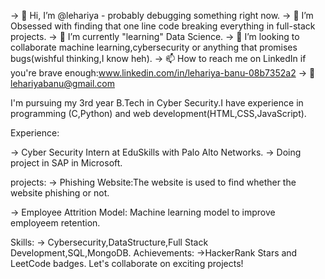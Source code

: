 -> 👋 Hi, I’m @lehariya - probably debugging something right now.
-> 👀 I’m Obsessed with finding that one line code breaking everything in full-stack projects.
-> 🌱 I’m currently "learning" Data Science. 
-> 💞️ I’m looking to collaborate machine learning,cybersecurity or anything that promises bugs(wishful thinking,I know heh).
-> 📫 How to reach me on LinkedIn if you're brave enough:www.linkedin.com/in/lehariya-banu-08b7352a2
-> 📧 lehariyabanu@gmail.com

I'm pursuing my 3rd year B.Tech in Cyber Security.I have experience in programming (C,Python) and web development(HTML,CSS,JavaScript).

Experience:

-> Cyber Security Intern at EduSkills with Palo Alto Networks.
-> Doing project in SAP in Microsoft.

projects:
-> Phishing Website:The website is used to find whether the website phishing or not.

-> Employee Attrition Model: Machine learning model to improve employeem retention.

Skills:
-> Cybersecurity,DataStructure,Full Stack Development,SQL,MongoDB.
Achievements:
->HackerRank Stars and LeetCode badges.
Let's collaborate on exciting projects!
